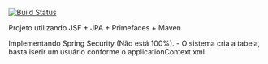 [![Build Status](https://travis-ci.org/cezarcruz/FinancasJSF.png?branch=master)](https://travis-ci.org/cezarcruz/FinancasJSF)


Projeto utilizando JSF + JPA + Primefaces + Maven

Implementando Spring Security (Não está 100%).
	- O sistema cria a tabela, basta iserir um usuário conforme o applicationContext.xml